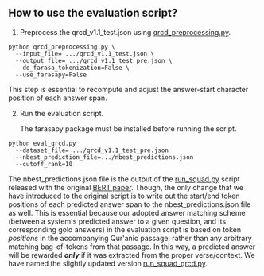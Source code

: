 ## How to use the evaluation script?

1. Preprocess the qrcd_v1.1_test.json using [qrcd_preprocessing.py](https://github.com/RanaMalhas/QRCD/blob/main/code/arabert/qrcd_preprocessing.py).

```
python qrcd_preprocessing.py \
  --input_file= .../qrcd_v1.1_test.json \
  --output_file= .../qrcd_v1.1_test_pre.json \ 
  --do_farasa_tokenization=False \ 
  --use_farasapy=False 
```
This step is essential to recompute and adjust the answer-start character position of each answer span. 


2. Run the evaluation script. 

   The farasapy package must be installed before running the script.

```
python eval_qrcd.py
  --dataset_file= .../qrcd_v1.1_test_pre.json
  --nbest_prediction_file=.../nbest_predictions.json 
  --cutoff_rank=10
```
The nbest_predictions.json file is the output of the [run_squad.py](https://github.com/google-research/bert/blob/master/run_squad.py) script released with the original [BERT paper](https://arxiv.org/abs/1810.04805). Though, the only change that we have introduced to the original script is to write out the start/end token positions of each predicted answer span to the nbest_predictions.json file as well. This is essential because our adopted answer matching scheme (between a system's predicted answer to a given question, and its corresponding gold answers) in the evaluation script is based on token *positions* in the accompanying Qur'anic passage, rather than any  arbitrary matching bag-of-tokens from that passage. In this way, a predicted answer will be rewarded ***only*** if it was extracted from the proper verse/context. We have named the slightly updated version [run_squad_qrcd.py](https://github.com/RanaMalhas/QRCD/blob/main/code/arabert/run_squad_qrcd.py).

